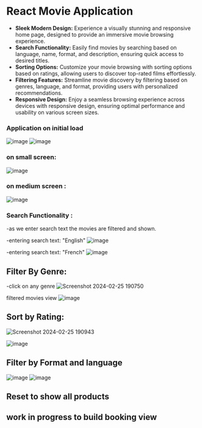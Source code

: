 # React Movie Application

- **Sleek Modern Design:** Experience a visually stunning and responsive home page, designed to provide an immersive movie browsing experience.
- **Search Functionality:** Easily find movies by searching based on language, name, format, and description, ensuring quick access to desired titles.
- **Sorting Options:** Customize your movie browsing with sorting options based on ratings, allowing users to discover top-rated films effortlessly.
- **Filtering Features:** Streamline movie discovery by filtering based on genres, language, and format, providing users with personalized recommendations.
- **Responsive Design:** Enjoy a seamless browsing experience across devices with responsive design, ensuring optimal performance and usability on various screen sizes.

### Application on initial load
![image](https://github.com/ash-2-code-12/react-js-movie-app/assets/128391295/6442dc8f-119c-4ef8-8536-479e9927f9c3)
![image](https://github.com/ash-2-code-12/react-js-movie-app/assets/128391295/92eb0953-a5ef-46ea-8d7c-d72c6087a4bc)


### on small screen:
![image](https://github.com/ash-2-code-12/react-js-movie-app/assets/128391295/5ffff8c3-cd2b-436f-840e-c22f99e36266)

### on medium screen :
![image](https://github.com/ash-2-code-12/react-js-movie-app/assets/128391295/28ec7b41-f86f-48e1-8d85-8f330b15def0)

### Search Functionality :
-as we enter search text the movies are filtered and shown.

-entering search text: "English"
![image](https://github.com/ash-2-code-12/react-js-movie-app/assets/128391295/c3b46aae-9829-467d-8e59-fa46445d2241)

-entering search text: "French"
![image](https://github.com/ash-2-code-12/react-js-movie-app/assets/128391295/8d12c726-0d10-4c37-b03b-c2ef40eb8d3a)


## Filter By Genre:
-click on any genre
![Screenshot 2024-02-25 190750](https://github.com/ash-2-code-12/react-js-movie-app/assets/128391295/f764e0e1-1b8f-437c-903e-dfd72ddfb7d2)


filtered movies view
![image](https://github.com/ash-2-code-12/react-js-movie-app/assets/128391295/a4a07665-3fb1-492f-8c26-7099971d2d3e)


## Sort by Rating:
![Screenshot 2024-02-25 190943](https://github.com/ash-2-code-12/react-js-movie-app/assets/128391295/7ffe1297-c03a-448d-a6f5-0876f8697369)

![image](https://github.com/ash-2-code-12/react-js-movie-app/assets/128391295/9eb7dd39-b504-429c-9d05-671c139c2e84)

## Filter by Format and language
![image](https://github.com/ash-2-code-12/react-js-movie-app/assets/128391295/c65ab352-cc81-474c-b18a-6986e5d7af72)
![image](https://github.com/ash-2-code-12/react-js-movie-app/assets/128391295/7e860a21-5c19-4c9d-ad27-4f4fa5916711)

## Reset to show all products

## work in progress to build booking view 



